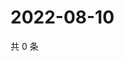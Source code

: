 # 2022-08-10

共 0 条

<!-- BEGIN WEIBO -->
<!-- 最后更新时间 Wed Aug 10 2022 19:00:46 GMT+0800 (China Standard Time) -->

<!-- END WEIBO -->
